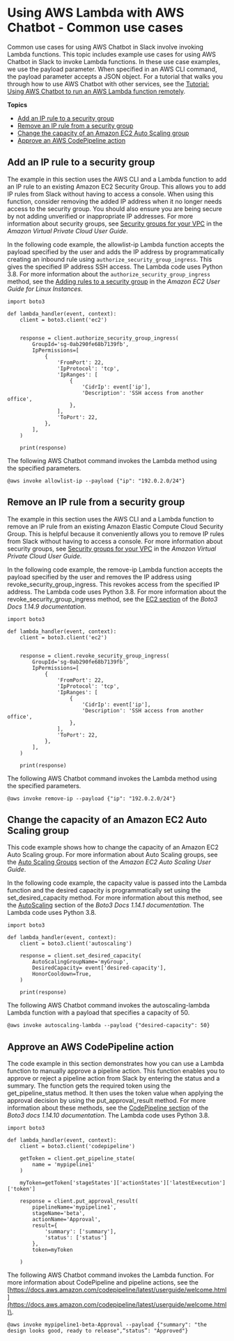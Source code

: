 # Using AWS Lambda with AWS Chatbot \- Common use cases<a name="chatbot-lambda-common-use-cases"></a>

Common use cases for using AWS Chatbot in Slack involve invoking Lambda functions\. This topic includes example use cases for using AWS Chatbot in Slack to invoke Lambda functions\. In these use case examples, we use the payload parameter\. When specified in an AWS CLI command, the payload parameter accepts a JSON object\. For a tutorial that walks you through how to use AWS Chatbot with other services, see the [Tutorial: Using AWS Chatbot to run an AWS Lambda function remotely](chatbot-run-lambda-function-remotely-tutorial.md)\. 

**Topics**
+ [Add an IP rule to a security group](#ip-allow-list)
+ [Remove an IP rule from a security group](#ip-remove-list)
+ [Change the capacity of an Amazon EC2 Auto Scaling group](#change-capacity)
+ [Approve an AWS CodePipeline action](#create-pipeline)

## Add an IP rule to a security group<a name="ip-allow-list"></a>

The example in this section uses the AWS CLI and a Lambda function to add an IP rule to an existing Amazon EC2 Security Group\. This allows you to add IP rules from Slack without having to access a console\. When using this function, consider removing the added IP address when it no longer needs access to the security group\. You should also ensure you are being secure by not adding unverified or inappropriate IP addresses\. For more information about security groups, see [Security groups for your VPC](https://docs.aws.amazon.com/vpc/latest/userguide/VPC_SecurityGroups.html) in the *Amazon Virtual Private Cloud User Guide*\.

In the following code example, the allowlist\-ip Lambda function accepts the payload specified by the user and adds the IP address by programmatically creating an inbound rule using `authorize_security_group_ingress`\. This gives the specified IP address SSH access\. The Lambda code uses Python 3\.8\. For more information about the `authorize_security_group_ingress` method, see the [Adding rules to a security group](https://docs.aws.amazon.com/AWSEC2/latest/UserGuide/working-with-security-groups.html#adding-security-group-rule) in the *Amazon EC2 User Guide for Linux Instances*\.

```
import boto3
 
def lambda_handler(event, context):
    client = boto3.client('ec2')
  
    
    response = client.authorize_security_group_ingress(
        GroupId='sg-0ab290fe68b7139fb',
        IpPermissions=[
            {
                'FromPort': 22,
                'IpProtocol': 'tcp',
                'IpRanges': [
                    {
                        'CidrIp': event['ip'],
                        'Description': 'SSH access from another office',
                    },
                ],
                'ToPort': 22,
            },
        ],
    )
 
    print(response)
```

The following AWS Chatbot command invokes the Lambda method using the specified parameters\.

```
@aws invoke allowlist-ip --payload {"ip": "192.0.2.0/24"}
```

## Remove an IP rule from a security group<a name="ip-remove-list"></a>

The example in this section uses the AWS CLI and a Lambda function to remove an IP rule from an existing Amazon Elastic Compute Cloud Security Group\. This is helpful because it conveniently allows you to remove IP rules from Slack without having to access a console\. For more information about security groups, see [Security groups for your VPC](https://docs.aws.amazon.com/vpc/latest/userguide/VPC_SecurityGroups.html) in the *Amazon Virtual Private Cloud User Guide*\.

In the following code example, the remove\-ip Lambda function accepts the payload specified by the user and removes the IP address using revoke\_security\_group\_ingress\. This revokes access from the specified IP address\. The Lambda code uses Python 3\.8\. For more information about the revoke\_security\_group\_ingress method, see the [ EC2 section](https://boto3.amazonaws.com/v1/documentation/api/latest/reference/services/ec2.html#EC2.Client.revoke_security_group_ingressp) of the *Boto3 Docs 1\.14\.9 documentation*\.

```
import boto3
 
def lambda_handler(event, context):
    client = boto3.client('ec2')
  
    
    response = client.revoke_security_group_ingress(
        GroupId='sg-0ab290fe68b7139fb',
        IpPermissions=[
            {
                'FromPort': 22,
                'IpProtocol': 'tcp',
                'IpRanges': [
                    {
                        'CidrIp': event['ip'],
                        'Description': 'SSH access from another office',
                    },
                ],
                'ToPort': 22,
            },
        ],
    )
 
    print(response)
```

The following AWS Chatbot command invokes the Lambda method using the specified parameters\.

```
@aws invoke remove-ip --payload {"ip": "192.0.2.0/24"}
```

## Change the capacity of an Amazon EC2 Auto Scaling group<a name="change-capacity"></a>

This code example shows how to change the capacity of an Amazon EC2 Auto Scaling group\. For more information about Auto Scaling groups, see the [Auto Scaling Groups](https://docs.aws.amazon.com/autoscaling/ec2/userguide/AutoScalingGroup.html) section of the *Amazon EC2 Auto Scaling User Guide*\. 

In the following code example, the capacity value is passed into the Lambda function and the desired capacity is programmatically set using the set\_desired\_capacity method\. For more information about this method, see the [AutoScaling](https://boto3.amazonaws.com/v1/documentation/api/latest/reference/services/autoscaling.html) section of the *Boto3 Docs 1\.14\.1 documentation*\. The Lambda code uses Python 3\.8\.

```
import boto3
 
def lambda_handler(event, context):
    client = boto3.client('autoscaling')
    
    response = client.set_desired_capacity(
        AutoScalingGroupName='myGroup',
        DesiredCapacity= event['desired-capacity'],
        HonorCooldown=True,
    )
 
    print(response)
```

The following AWS Chatbot command invokes the autoscaling\-lambda Lambda function with a payload that specifies a capacity of 50\.

```
@aws invoke autoscaling-lambda --payload {"desired-capacity": 50}
```

## Approve an AWS CodePipeline action<a name="create-pipeline"></a>

The code example in this section demonstrates how you can use a Lambda function to manually approve a pipeline action\. This function enables you to approve or reject a pipeline action from Slack by entering the status and a summary\. The function gets the required token using the get\_pipeline\_status method\. It then uses the token value when applying the approval decision by using the put\_approval\_result method\. For more information about these methods, see the [CodePipeline section](https://boto3.amazonaws.com/v1/documentation/api/latest/reference/services/codepipeline.html) of the *Boto3 docs 1\.14\.10 documentation*\. The Lambda code uses Python 3\.8\.

```
import boto3
 
def lambda_handler(event, context):
    client = boto3.client('codepipeline')
    
    getToken = client.get_pipeline_state(
        name = 'mypipeline1'
    )
    
    myToken=getToken['stageStates']['actionStates']['latestExecution']['token']
    
    response = client.put_approval_result(
        pipelineName='mypipeline1',
        stageName='beta',
        actionName='Approval',
        result={
            'summary': ['summary'],
            'status': ['status']
        },
        token=myToken

    )
```

The following AWS Chatbot command invokes the Lambda function\. For more information about CodePipeline and pipeline actions, see the [https://docs.aws.amazon.com/codepipeline/latest/userguide/welcome.html](https://docs.aws.amazon.com/codepipeline/latest/userguide/welcome.html)\.

```
@aws invoke mypipeline1-beta-Approval --payload {"summary": "the design looks good, ready to release",“status”: "Approved"}
```